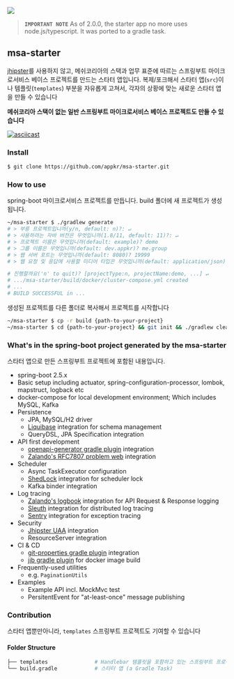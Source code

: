 [![](https://api.travis-ci.com/appkr/msa-starter.svg)](https://travis-ci.com/github/appkr/msa-starter)
> **`IMPORTANT NOTE`** As of 2.0.0, the starter app no more uses node.js/typescript. It was ported to a gradle task.

## msa-starter
[jhipster](https://www.jhipster.tech/)를 사용하지 않고, 메쉬코리아의 스택과 업무 표준에 따르는 스프링부트 마이크로서비스 베이스 프로젝트를 만드는 스타터 앱입니다. 복제/포크해서 스타터 앱(`src`)이나 템플릿(`templates`) 부분을 자유롭게 고쳐서, 각자의 상황에 맞는 새로운 스타터 앱을 만들 수 있습니다

**메쉬코리아 스택이 없는 일반 스프링부트 마이크로서비스 베이스 프로젝트도 만들 수 있습니다**

[![asciicast](https://asciinema.org/a/497543.svg)](https://asciinema.org/a/497543)

### Install
```bash
$ git clone https://github.com/appkr/msa-starter.git
```

### How to use
spring-boot 마이크로서비스 프로젝트를 만듭니다. build 폴더에 새 프로젝트가 생성됩니다.
```bash
~/msa-starter $ ./gradlew generate 
# > 부릉 프로젝트입니까(y/n, default: n)?: ↵
# > 사용하려는 자바 버전은 무엇입니까(1.8/11, default: 11)?: ↵
# > 프로젝트 이름은 무엇입니까(default: example)? demo
# > 그룹 이름은 무엇입니까(default: dev.appkr)? me.group
# > 웹 서버 포트는 무엇입니까(default: 8080)? 19999
# > 웹 요청 및 응답에 사용할 미디어 타입은 무엇입니까(default: application/json)? ↵

# 진행할까요('n' to quit)? [projectType:n, projectName:demo, ...] ↵
# .../msa-starter/build/docker/cluster-compose.yml created
# ...
# BUILD SUCCESSFUL in ...
```

생성된 프로젝트를 다른 폴더로 복사해서 프로젝트를 시작합니다
```bash
~/msa-starter $ cp -r build {path-to-your-project}
~/msa-starter $ cd {path-to-your-project} && git init && ./gradlew clean build
```

### What's in the spring-boot project generated by the msa-starter
스타터 앱으로 만든 스프링부트 프로젝트에 포함된 내용입니다.

- spring-boot 2.5.x
- Basic setup including actuator, spring-configuration-processor, lombok, mapstruct, logback etc
- docker-compose for local development environment; Which includes MySQL, Kafka
- Persistence
    - JPA, MySQL/H2 driver
    - [Liquibase](https://github.com/liquibase/liquibase-gradle-plugin) integration for schema management
    - QueryDSL, JPA Specification integration
- API first development
    - [openapi-generator gradle plugin](https://github.com/OpenAPITools/openapi-generator/tree/master/modules/openapi-generator-gradle-plugin) integration
    - [Zalando's RFC7807 problem web](https://github.com/zalando/problem-spring-web) integration
- Scheduler
    - Async TaskExecutor configuration
    - [ShedLock](https://github.com/lukas-krecan/ShedLock) integration for scheduler lock
    - Kafka binder integration
- Log tracing
    - [Zalando's logbook](https://github.com/zalando/logbook) integration for API Request & Response logging
    - [Sleuth](https://spring.io/projects/spring-cloud-sleuth) integration for distributed log tracing
    - [Sentry](https://docs.sentry.io/platforms/java/guides/logback/) integration for exception tracing
- Security
    - [Jhipster UAA](https://www.jhipster.tech/using-uaa/) integration
    - ResourceServer integration
- CI & CD
    - [git-properties gradle plugin](https://github.com/n0mer/gradle-git-properties) integration
    - [jib gradle plugin](https://github.com/GoogleContainerTools/jib/tree/master/jib-gradle-plugin) for docker image build
- Frequently-used utilities
    - e.g. `PaginationUtils`
- Examples
    - Example API incl. MockMvc test
    - PersitentEvent for "at-least-once" message publishing

### Contribution
스타터 앱뿐만아니라, `templates` 스프링부트 프로젝트도 기여할 수 있습니다

#### Folder Structure
```bash
├── templates               # Handlebar 템플릿을 포함하고 있는 스프링부트 프로젝트
└── build.gradle            # 스타터 앱 (a Gradle Task)
```
